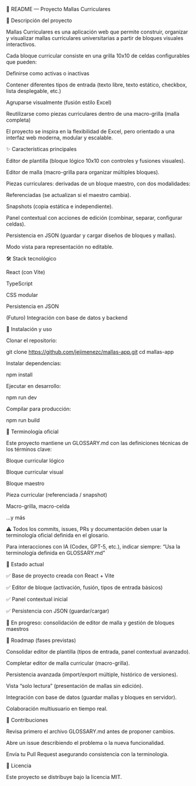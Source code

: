 📘 README — Proyecto Mallas Curriculares






🎯 Descripción del proyecto

Mallas Curriculares es una aplicación web que permite construir, organizar y visualizar mallas curriculares universitarias a partir de bloques visuales interactivos.

Cada bloque curricular consiste en una grilla 10x10 de celdas configurables que pueden:

Definirse como activas o inactivas

Contener diferentes tipos de entrada (texto libre, texto estático, checkbox, lista desplegable, etc.)

Agruparse visualmente (fusión estilo Excel)

Reutilizarse como piezas curriculares dentro de una macro-grilla (malla completa)

El proyecto se inspira en la flexibilidad de Excel, pero orientado a una interfaz web moderna, modular y escalable.

✨ Características principales

Editor de plantilla (bloque lógico 10x10 con controles y fusiones visuales).

Editor de malla (macro-grilla para organizar múltiples bloques).

Piezas curriculares: derivadas de un bloque maestro, con dos modalidades:

Referenciadas (se actualizan si el maestro cambia).

Snapshots (copia estática e independiente).

Panel contextual con acciones de edición (combinar, separar, configurar celdas).

Persistencia en JSON (guardar y cargar diseños de bloques y mallas).

Modo vista para representación no editable.

🛠️ Stack tecnológico

React
 (con Vite)

TypeScript

CSS modular

Persistencia en JSON

(Futuro) Integración con base de datos y backend

🚀 Instalación y uso

Clonar el repositorio:

git clone https://github.com/jejimenezc/mallas-app.git
cd mallas-app


Instalar dependencias:

npm install


Ejecutar en desarrollo:

npm run dev


Compilar para producción:

npm run build

📘 Terminología oficial

Este proyecto mantiene un GLOSSARY.md
 con las definiciones técnicas de los términos clave:

Bloque curricular lógico

Bloque curricular visual

Bloque maestro

Pieza curricular (referenciada / snapshot)

Macro-grilla, macro-celda

…y más

⚠️ Todos los commits, issues, PRs y documentación deben usar la terminología oficial definida en el glosario.

Para interacciones con IA (Codex, GPT-5, etc.), indicar siempre:
“Usa la terminología definida en GLOSSARY.md”

📍 Estado actual

✅ Base de proyecto creada con React + Vite

✅ Editor de bloque (activación, fusión, tipos de entrada básicos)

✅ Panel contextual inicial

✅ Persistencia con JSON (guardar/cargar)

🔄 En progreso: consolidación de editor de malla y gestión de bloques maestros

📅 Roadmap (fases previstas)

Consolidar editor de plantilla (tipos de entrada, panel contextual avanzado).

Completar editor de malla curricular (macro-grilla).

Persistencia avanzada (import/export múltiple, histórico de versiones).

Vista “solo lectura” (presentación de mallas sin edición).

Integración con base de datos (guardar mallas y bloques en servidor).

Colaboración multiusuario en tiempo real.

🤝 Contribuciones

Revisa primero el archivo GLOSSARY.md
 antes de proponer cambios.

Abre un issue describiendo el problema o la nueva funcionalidad.

Envía tu Pull Request asegurando consistencia con la terminología.

📄 Licencia

Este proyecto se distribuye bajo la licencia MIT.